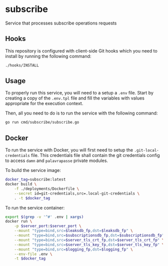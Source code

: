 # subscribe

Service that processes subscribe operations requests

## Hooks

This repository is configured with client-side Git hooks which you need to install by running the following command:

```bash
./hooks/INSTALL
```

## Usage

To properly run this service, you will need to a setup a `.env` file. Start by creating a copy of the `.env.tpl` file and fill the variables with values appropriate for the execution context.

Then, all you need to do is to run the service with the following command:

```bash
go run cmd/subscribe/subscribe.go
```

## Docker

To run the service with Docker, you will first need to setup the `.git-local-credentials` file. This credentials file shall contain the git credentials config to access `damn` and `palavrapasse` private modules.

To build the service image:

```bash
docker_tag=subscribe:latest
docker build \
    -f ./deployments/Dockerfile \
    --secret id=git-credentials,src=.local-git-credentials \
    . -t $docker_tag
```

To run the service container:

```bash
export $(grep -v '^#' .env | xargs)
docker run \
    -p $server_port:$server_port \
    --mount "type=bind,src=$leaksdb_fp,dst=$leaksdb_fp" \
    --mount "type=bind,src=$subscriptionsdb_fp,dst=$subscriptionsdb_fp" \
    --mount "type=bind,src=$server_tls_crt_fp,dst=$server_tls_crt_fp" \
    --mount "type=bind,src=$server_tls_key_fp,dst=$server_tls_key_fp" \
    --mount "type=bind,src=$logging_fp,dst=$logging_fp" \
    --env-file .env \
    -t $docker_tag
```
